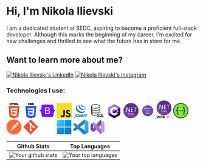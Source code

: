 # Hi, I'm Nikola Ilievski

I am a dedicated student at SEDC, aspiring to become a proficient full-stack developer. Although this marks the beginning of my career, I'm excited for new challenges and thrilled to see what the future has in store for me.

## Want to learn more about me?

[![Nikola Ilievski's LinkedIn](https://img.shields.io/badge/-Nikola%20Ilievski-blue?style=flat-square&logo=Linkedin&logoColor=white&link=https://www.linkedin.com/in/nikola-ilievski7/)](https://www.linkedin.com/in/nikola-ilievski7/)
[![Nikola Ilievski's Instagram](https://img.shields.io/badge/-@niko__ilievski-E4405F?style=flat-square&logo=Instagram&logoColor=white&link=https://www.instagram.com/niko_ilievski/)](https://www.instagram.com/niko_ilievski/)

### Technologies I use:

<!-- ![HTML](https://img.shields.io/badge/HTML-000?&logo=html5) -->
<!-- ![CSS](https://img.shields.io/badge/CSS-007ACC?&logo=css3) -->
<!-- ![Bootstrap](https://img.shields.io/badge/Bootstrap-000?&logo=bootstrap) -->
<!-- ![JavaScript](https://img.shields.io/badge/JavaScript-000?&logo=javascript) -->
<!-- ![jQuery](https://img.shields.io/badge/JQuery-0769AD?&logo=jquery) -->
<!-- ![T-SQL](https://img.shields.io/badge/T-SQL-000?&logo=sql-server) -->
<!-- ![C#](https://img.shields.io/badge/C%23-800080?&logo=c-sharp) -->
<!-- ![.NET Core](https://img.shields.io/badge/.NET%20Core-800080?&logo=.net) -->
<!-- ![MVC Design Pattern](https://img.shields.io/badge/MVC%20Design%20Pattern-800080?&logo=.net) -->
<!-- ![Web API](https://img.shields.io/badge/Web%20API-000?&logo=api) -->
<!-- ![Swagger](https://img.shields.io/badge/Swagger-000?&logo=swagger) -->
<!-- ![Postman](https://img.shields.io/badge/Postman-000?&logo=postman) -->
<!-- ![Git](https://img.shields.io/badge/Git-000?&logo=git) -->
<!-- ![GitHub](https://img.shields.io/badge/GitHub-181717?&logo=github) -->
<!-- ![Windows](https://img.shields.io/badge/Windows-0078D6?&logo=windows) -->
<!-- ![Visual Studio Code](https://img.shields.io/badge/Visual%20Studio%20Code-007ACC?&logo=visual-studio-code) -->
<!-- ![Visual Studio](https://img.shields.io/badge/Visual%20Studio-800080?&logo=visual-studio) -->

<div>
	<code><a href="https://developer.mozilla.org/en-US/docs/Web/HTML"><img width="40" src="./icons/HTML.png" alt="HTML" title="HTML"/></a></code>
	<code><a href="https://developer.mozilla.org/en-US/docs/Web/CSS"><img width="40" src="./icons/CSS.png" alt="CSS" title="CSS"/></a></code>
	<code><a href="https://getbootstrap.com/"><img width="40" src="./icons/Bootstrap.png" alt="Bootstrap" title="Bootstrap"/></a></code>
	<code><a href="https://developer.mozilla.org/en-US/docs/Web/JavaScript"><img width="40" src="./icons/JavaScript.png" alt="JavaScript" title="JavaScript"/></a></code>
    <code><a href="https://jquery.com/"><img width="40" src="./icons/jQuery.webp" alt="jQuery" title="jQuery"/></a></code>
    <code><a href="https://learn.microsoft.com/en-us/sql/t-sql/language-reference?view=sql-server-ver16"><img width="40" src="./icons/SQL.png" alt="T-SQL" title="T-SQL"/></a></code>
	<code><a href="https://docs.microsoft.com/en-us/dotnet/csharp/"><img width="40" src="./icons/C-Sharp.png" alt="C#" title="C#"/></a></code>
	<code><a href="https://dotnet.microsoft.com/download/dotnet/6.0"><img width="40" src="./icons/dotNET-Core.png" alt=".NET Core" title=".NET Core"/></a></code>
    <code><a href="https://dotnet.microsoft.com/en-us/apps/aspnet/mvc"><img width="40" src="./icons/MVC.png" alt="MVC Design Pattern" title="MVC Design Pattern"/></code>
	<code><a href="https://learn.microsoft.com/en-us/previous-versions/aspnet/hh833994(v=vs.108)"><img width="40" src="./icons/Web-API.png" alt="Web API" title="Web API"/></code>
	<code><a href="https://swagger.io/"><img width="40" src="./icons/Swagger.png" alt="Swagger" title="Swagger"/></a></code>
	<code><a href="https://www.postman.com/"><img width="40" src="./icons/Postman.png" alt="Postman" title="Postman"/></a></code>
	<code><a href="https://git-scm.com/"><img width="40" src="./icons/Git.png" alt="Git" title="Git"/></a></code>
	<code><a href="https://github.com/"><img width="40" src="./icons/GitHub.png" alt="GitHub" title="GitHub"/></a></code>
	<code><a href="https://www.microsoft.com/en-us/windows/"><img width="40" src="./icons/Windows.png" alt="Windows" title="Windows"/></a></code>
	<code><a href="https://code.visualstudio.com/"><img width="40" src="./icons/Visual-Studio-Code.png" alt="Visual Studio Code" title="Visual Studio Code"/></a></code>
    <code><a href="https://visualstudio.microsoft.com/"><img width="40" src="./icons/Visual-Studio.png" alt="Visual Studio" title="Visual Studio"/></a></code>
</div>

| Github Stats | Top Languages |
| --- | --- |
| ![Your github stats](https://github-readme-stats.vercel.app/api?username=Biohazardx44&show_icons=true&title_color=f6c32c&icon_color=f6c32c&text_color=9f9f9f&bg_color=151515&count_private=true) | ![Your top languages](https://github-readme-stats.vercel.app/api/top-langs/?username=Biohazardx44&show_icons=true&title_color=f6c32c&icon_color=f6c32c&text_color=9f9f9f&bg_color=151515&count_private=true&layout=compact&exclude_repo=Homework-SQL) |